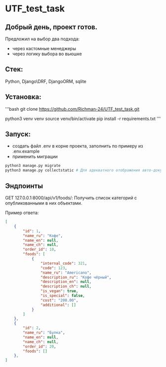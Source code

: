 # UTF_test_task

## Добрый день, проект готов.
Предложил на выбор два подхода: 
- через кастомные менеджеры
- через логику выбора во вьюшке

## Стек: 
Python, Django\DRF, DjangoORM, sqlite

## Установка:
'''bash
git clone https://github.com/Richman-24/UTF_test_task.git

python3 venv venv
source venv/bin/activate
pip install -r requirements.txt
'''
## Запуск:
- создать файл .env в корне проекта, заполнить по примеру из .env.example
- применить миграции

```bash
python3 manage.py migrate
python3 manage.py collectstatic # Для адекватного отображения авто-документации
```

## Эндпоинты
GET 127.0.0.1:8000/api/v1/foods/: Получить список категорий с опубликованными в них объектами.

Пример ответа:
```json
[
    {
        "id": 1,
        "name_ru": "Кофе",
        "name_en": null,
        "name_ch": null,
        "order_id": 10,
        "foods": [
            {
                "internal_code": 321,
                "code": 123,
                "name_ru": "Americano",
                "description_ru": "Кофе чёрный",
                "description_en": null,
                "description_ch": null,
                "is_vegan": true,
                "is_special": false,
                "cost": "200.00",
                "additional": []
            }
        ]
    },
    {
        "id": 2,
        "name_ru": "Булка",
        "name_en": null,
        "name_ch": null,
        "order_id": 20,
        "foods": []
    },
]
```
